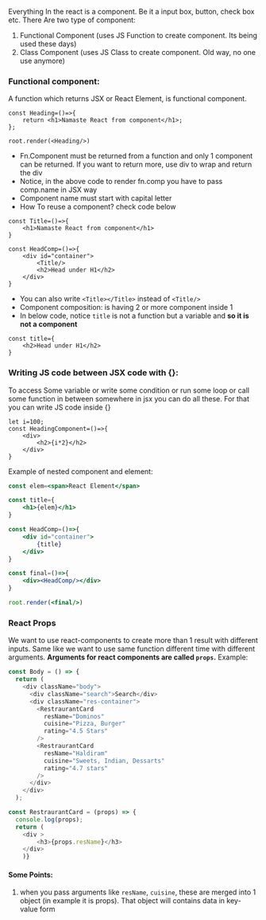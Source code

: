 Everything In the react is a component. Be it a input box, button, check box etc.
There Are two type of component:
1. Functional Component (uses JS Function to create component. Its being used these days)
2. Class Component (uses JS Class to create component. Old way, no one use anymore)
### Functional component:
A function which returns JSX or React Element, is functional component.
```JSX
const Heading=()=>{
	return <h1>Namaste React from component</h1>;
};

root.render(<Heading/>)
```
* Fn.Component must be returned from a function and only 1 component can be returned. If you want to return more, use div to wrap and return the div
* Notice, in the above code to render fn.comp you have to pass comp.name in JSX way
* Component name must start with capital letter
* How To reuse a component? check code below
```JS
const Title=()=>{
	<h1>Namaste React from component</h1>
}

const HeadComp=()=>{
	<div id="container">
		<Title/>
		<h2>Head under H1</h2>
	</div>
}
```
* You can also write `<Title></Title>`  instead of `<Title/>`
* Component composition: is having 2 or more component inside 1
* In below code, notice `title` is not a function but a variable and **so it is not a component**
```JSX
const title={
	<h2>Head under H1</h2>
}
```

### Writing JS code between JSX code with {}:
To access Some variable or write some condition or run some loop or call some function in between somewhere in jsx you can do all these. For that you can write JS code inside {}
```JSX
let i=100;
const HeadingComponent=()=>{
	<div>
		<h2>{i*2}</h2>
	</div>
}
```
Example of nested component and element:
```jsx
const elem=<span>React Element</span>

const title={
	<h1>{elem}</h1>
}

const HeadComp=()=>{
	<div id="container">
		{title}
	</div>
}

const final=()=>{
	<div><HeadComp/></div>
}

root.render(<final/>)
```

### React Props
We want to use react-components to create more than 1 result with different inputs. Same like we want to use same function different time with different arguments.
**Arguments for react components are called `props`.**
Example:
```js
const Body = () => {
  return (
    <div className="body">
      <div className="search">Search</div>
      <div className="res-container">
        <RestraurantCard
          resName="Dominos"
          cuisine="Pizza, Burger"
          rating="4.5 Stars"
        />
        <RestraurantCard
          resName="Haldiram"
          cuisine="Sweets, Indian, Dessarts"
          rating="4.7 stars"
        />
      </div>
    </div>
  );

const RestraurantCard = (props) => {
  console.log(props);
  return (
    <div >
	    <h3>{props.resName}</h3>
	</div>
	)}
```
#### Some Points:
1. when you pass arguments like `resName`, `cuisine`, these are merged into 1 object (in example it is props). That object will contains data in key-value form
